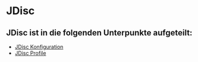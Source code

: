# JDisc

## JDisc ist in die folgenden Unterpunkte aufgeteilt:

-   [JDisc Konfiguration](./jdisc-konfiguration.md)
-   [JDisc Profile](./jdisc-profile.md)
